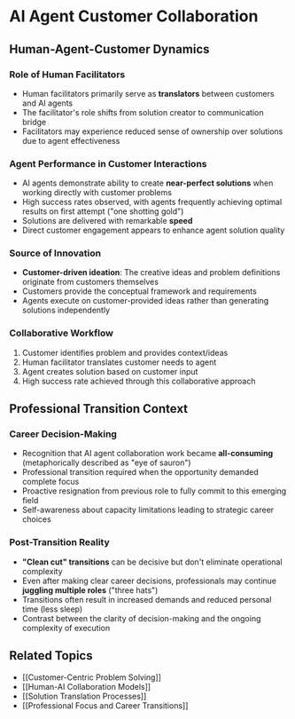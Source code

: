 # AI Agent Customer Collaboration

## Human-Agent-Customer Dynamics

### Role of Human Facilitators
- Human facilitators primarily serve as **translators** between customers and AI agents
- The facilitator's role shifts from solution creator to communication bridge
- Facilitators may experience reduced sense of ownership over solutions due to agent effectiveness

### Agent Performance in Customer Interactions
- AI agents demonstrate ability to create **near-perfect solutions** when working directly with customer problems
- High success rates observed, with agents frequently achieving optimal results on first attempt ("one shotting gold")
- Solutions are delivered with remarkable **speed**
- Direct customer engagement appears to enhance agent solution quality

### Source of Innovation
- **Customer-driven ideation**: The creative ideas and problem definitions originate from customers themselves
- Customers provide the conceptual framework and requirements
- Agents execute on customer-provided ideas rather than generating solutions independently

### Collaborative Workflow
1. Customer identifies problem and provides context/ideas
2. Human facilitator translates customer needs to agent
3. Agent creates solution based on customer input
4. High success rate achieved through this collaborative approach

## Professional Transition Context

### Career Decision-Making
- Recognition that AI agent collaboration work became **all-consuming** (metaphorically described as "eye of sauron")
- Professional transition required when the opportunity demanded complete focus
- Proactive resignation from previous role to fully commit to this emerging field
- Self-awareness about capacity limitations leading to strategic career choices

### Post-Transition Reality
- **"Clean cut" transitions** can be decisive but don't eliminate operational complexity
- Even after making clear career decisions, professionals may continue **juggling multiple roles** ("three hats")
- Transitions often result in increased demands and reduced personal time (less sleep)
- Contrast between the clarity of decision-making and the ongoing complexity of execution

## Related Topics
- [[Customer-Centric Problem Solving]]
- [[Human-AI Collaboration Models]]
- [[Solution Translation Processes]]
- [[Professional Focus and Career Transitions]]